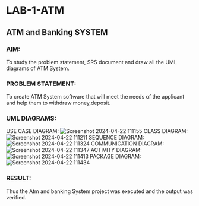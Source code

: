 # LAB-1-ATM
## ATM and Banking SYSTEM
### AIM: 
To study the problem statement, SRS document and draw all the UML diagrams of ATM
System.
### PROBLEM STATEMENT:
To create ATM System software that will meet the needs of the applicant and help them
to withdraw money,deposit.
### UML DIAGRAMS:
USE CASE DIAGRAM:
![Screenshot 2024-04-22 111155](https://github.com/shadhanashree22/LAB-1-ATM/assets/150231910/2bfe1840-9dd1-4101-a3e1-c1c2f16f523f)
CLASS DIAGRAM:
![Screenshot 2024-04-22 111211](https://github.com/shadhanashree22/LAB-1-ATM/assets/150231910/d0864075-16f4-41e2-b660-1f1977f78e1d)
SEQUENCE DIAGRAM:
![Screenshot 2024-04-22 111324](https://github.com/shadhanashree22/LAB-1-ATM/assets/150231910/36f502ab-1a79-4622-8de8-9ac7649f4999)
COMMUNICATION DIAGRAM:
![Screenshot 2024-04-22 111347](https://github.com/shadhanashree22/LAB-1-ATM/assets/150231910/7d48f6c2-8fbc-49c4-a719-fa5467a04052)
ACTIVITY DIAGRAM:
![Screenshot 2024-04-22 111413](https://github.com/shadhanashree22/LAB-1-ATM/assets/150231910/637a0e0b-3b88-4606-a65e-5cf7be1d51d7)
PACKAGE DIAGRAM:
![Screenshot 2024-04-22 111434](https://github.com/shadhanashree22/LAB-1-ATM/assets/150231910/92e346fd-c1a0-4999-91bf-57724cb5e554)



### RESULT: 
Thus the Atm and banking System project was executed and the output was verified.
